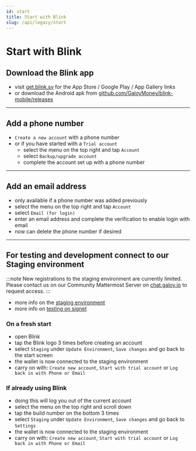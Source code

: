 ```yaml
---
id: start
title: Start with Blink
slug: /api/legacy/start
---
```


# Start with Blink

## Download the Blink app
* visit [get.blink.sv](https://get.blink.sv) for the App Store / Google Play / App Gallery links
* or download the Android apk from [github.com/GaloyMoney/blink-mobile/releases](https://github.com/GaloyMoney/blink-mobile/releases)

---

## Add a phone number
* `Create a new account` with a phone number
* or if you have started with a `Trial account`
  * select the menu on the top right and tap `Account`
  * select `Backup/upgrade account`
  * complete the account set up with a phone number

---

## Add an email address
* only available if a phone number was added previously
* select the menu on the top right and tap `Account`
* select `Email (for login)`
* enter an email address and complete the verification to enable login with email
* now can delete the phone number if desired

---

## For testing and development connect to our Staging environment
:::note
New registrations to the staging environment are currently limited. Please contact us on our Community Mattermost Server on [chat.galoy.io](https://chat.galoy.io) to request access.
:::

* more info on the [staging environment](/self-host/deployment/staging-environment)
* more info on [testing on signet](/self-host/deployment/signet)

### On a fresh start
* open Blink
* tap the Blink logo 3 times before creating an account
* select `Staging` under `Update Environment`, `Save changes` and go back to the start screen
* the wallet is now connected to the staging environment
* carry on with: `Create new account`, `Start with trial account` or `Log back in with Phone or Email`

### If already using Blink
* doing this will log you out of the current account
* select the menu on the top right and scroll down
* tap the build number on the bottom 3 times
* select `Staging` under `Update Environment`, `Save changes` and go back to `Settings`
* the wallet is now connected to the staging environment
* carry on with: `Create new account`, `Start with trial account` or `Log back in with Phone or Email`

